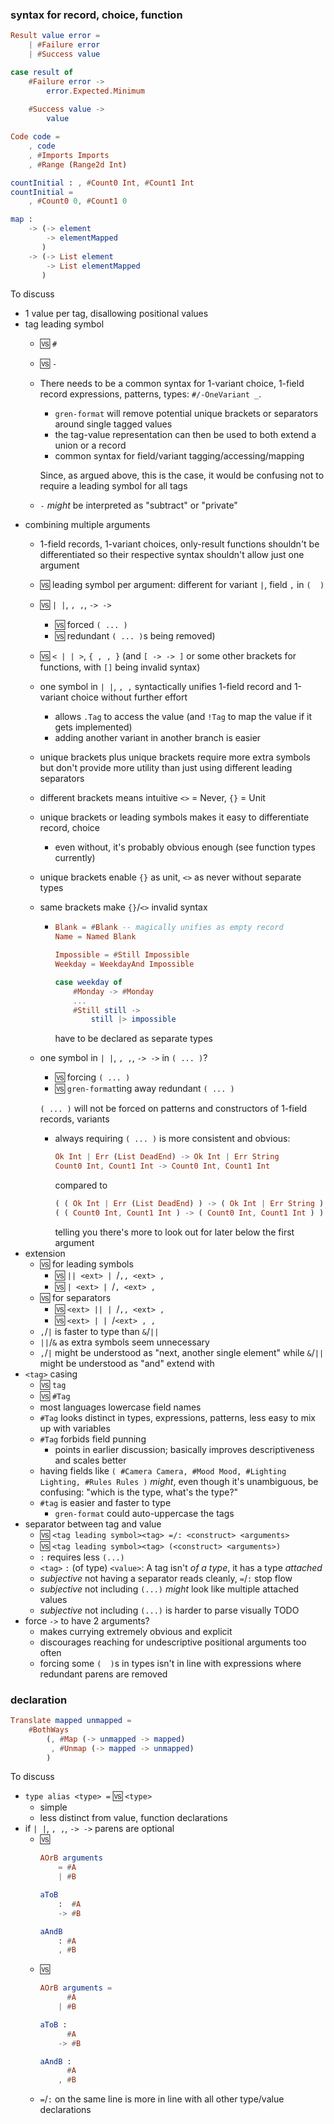 ### syntax for record, choice, function

```elm
Result value error =
    | #Failure error
    | #Success value

case result of
    #Failure error ->
        error.Expected.Minimum
    
    #Success value ->
        value

Code code =
    , code
    , #Imports Imports
    , #Range (Range2d Int)

countInitial : , #Count0 Int, #Count1 Int
countInitial =
    , #Count0 0, #Count1 0

map :
    -> (-> element
        -> elementMapped
       )
    -> (-> List element
        -> List elementMapped
       )
```

To discuss
  - 1 value per tag, disallowing positional values
  - tag leading symbol
      - 🆚 `#`
      - 🆚 `-`
      - There needs to be a common syntax for 1-variant choice, 1-field record expressions, patterns, types: `#/-OneVariant _`.
          - `gren-format` will remove potential unique brackets or separators around single tagged values
          - the tag-value representation can then be used to both extend a union or a record
          - common syntax for field/variant tagging/accessing/mapping
        
        Since, as argued above, this is the case, it would be confusing not to require a leading symbol for all tags
      - `-` _might_ be interpreted as "subtract" or "private"
  - combining multiple arguments
      - 1-field records, 1-variant choices, only-result functions shouldn't be differentiated
        so their respective syntax shouldn't allow just one argument
      - 🆚 leading symbol per argument: different for variant `|`, field `,` in `(  )`
      - 🆚 ` | | `, ` , , `, ` -> -> `
          - 🆚 forced `( ... )`
          - 🆚 redundant `( ... )`s being removed)
      - 🆚 `< | | >`, `{ , , }` (and `[ -> -> ]` or some other brackets for functions, with `[]` being invalid syntax)
      - one symbol in ` | | `, ` , , `
        syntactically unifies 1-field record and 1-variant choice
        without further effort
          - allows `.Tag` to access the value
            (and `!Tag` to map the value if it gets implemented)
          - adding another variant in another branch is easier
      - unique brackets plus unique brackets require more extra symbols
        but don't provide more utility than just using different leading separators
      - different brackets means intuitive `<>` = Never, `{}` = Unit
      - unique brackets or leading symbols makes it easy to differentiate record, choice
          - even without, it's probably obvious enough (see function types currently)
      - unique brackets enable `{}` as unit, `<>` as never without separate types
      - same brackets make `{}`/`<>` invalid syntax
          - ```elm
            Blank = #Blank -- magically unifies as empty record
            Name = Named Blank

            Impossible = #Still Impossible
            Weekday = WeekdayAnd Impossible

            case weekday of
                #Monday -> #Monday
                ...
                #Still still ->
                    still |> impossible
            ```
            have to be declared as separate types
      - one symbol in ` | | `, ` , , `, ` -> -> ` in `( ... )`?
          - 🆚 forcing `( ... )`
          - 🆚 `gren-format`ting away redundant `( ... )`

        `( ... )` will not be forced on patterns and constructors of 1-field records, variants
          - always requiring `( ... )` is more consistent and obvious:
            ```elm
            Ok Int | Err (List DeadEnd) -> Ok Int | Err String
            Count0 Int, Count1 Int -> Count0 Int, Count1 Int
            ```
            compared to
            ```elm
            ( ( Ok Int | Err (List DeadEnd) ) -> ( Ok Int | Err String ) )
            ( ( Count0 Int, Count1 Int ) -> ( Count0 Int, Count1 Int ) )
            ```
            telling you there's more to look out for later below the first argument
  - extension
      - 🆚 for leading symbols
          - 🆚 `|| <ext> | `/`,, <ext> ,`
          - 🆚 `| <ext> | `/`, <ext> , `
      - 🆚 for separators
          - 🆚 `<ext> || | `/`,, <ext> ,`
          - 🆚 `<ext> | | `/`<ext> , , `
      - `,`/`|` is faster to type than `&`/`||`
      - `||`/`&` as extra symbols seem unnecessary
      - `,`/`|` might be understood as "next, another single element"
        while `&`/`||` might be understood as "and" extend with
  - `<tag>` casing
      - 🆚 `tag`
      - 🆚 `#Tag`
      - most languages lowercase field names
      - `#Tag` looks distinct in types, expressions, patterns, less easy to mix up with variables
      - `#Tag` forbids field punning
          - points in earlier discussion;
            basically improves descriptiveness and scales better
      - having fields like `( #Camera Camera, #Mood Mood, #Lighting Lighting, #Rules Rules )`
        _might_, even though it's unambiguous, be confusing: "which is the type, what's the type?"
      - `#tag` is easier and faster to type
          - `gren-format` could auto-uppercase the tags
  - separator between tag and value
      - 🆚 `<tag leading symbol><tag> =/: <construct> <arguments>`
      - 🆚 `<tag leading symbol><tag> (<construct> <arguments>)`
      - `:` requires less `(...)`
      - `<tag>` `:` (of type) `<value>`:
        A tag isn't _of a type_, it has a type _attached_
      - _subjective_ not having a separator reads cleanly, `=`/`:` stop flow
      - _subjective_ not including `(...)` _might_ look like multiple attached values
      - _subjective_ not including `(...)` is harder to parse visually TODO
  - force `->` to have 2 arguments?
      - makes currying extremely obvious and explicit
      - discourages reaching for undescriptive positional arguments too often
      - forcing some `(  )`s in types isn't in line with expressions
        where redundant parens are removed

### declaration

```elm
Translate mapped unmapped =
    #BothWays
        (, #Map (-> unmapped -> mapped)
         , #Unmap (-> mapped -> unmapped)
        )
```

To discuss
  - `type alias <type> =` 🆚 `<type>`
      - simple
      - less distinct from value, function declarations
  - if ` | | `, ` , , `, ` -> -> ` parens are optional
      - 🆚
        ```elm
        AOrB arguments
            = #A
            | #B
        
        aToB
            :  #A
            -> #B
        
        aAndB
            : #A
            , #B
        ```
      - 🆚
        ```elm
        AOrB arguments =
              #A
            | #B
        
        aToB :
              #A
            -> #B
        
        aAndB :
              #A
            , #B
        ```
      - `=`/`:` on the same line is more in line with all other type/value declarations
